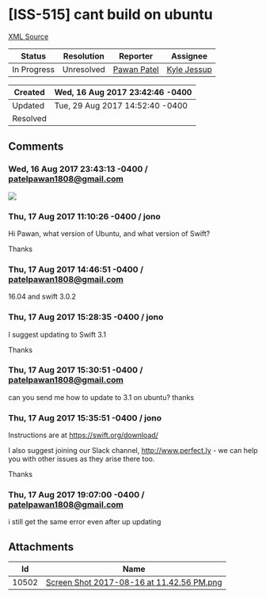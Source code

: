 # [ISS-515] cant build on ubuntu

[XML Source](../xml/ISS-515.xml)
<p></p>





Status|Resolution|Reporter|Assignee
------|----------|--------|--------
In Progress|Unresolved|[Pawan Patel](patelpawan1808@gmail.com)|[Kyle Jessup]($kjessup)





Created|Wed, 16 Aug 2017 23:42:46 -0400
-------|--------------
Updated|Tue, 29 Aug 2017 14:52:40 -0400
Resolved|


## Comments




### Wed, 16 Aug 2017 23:43:13 -0400 / patelpawan1808@gmail.com 

<p><p><span class="image-wrap" style=""><a id="10502_thumb" href="http://jira.perfect.org:8080/secure/attachment/10502/10502_Screen+Shot+2017-08-16+at+11.42.56+PM.png" title="Screen Shot 2017-08-16 at 11.42.56 PM.png" file-preview-type="image" file-preview-id="10502" file-preview-title="Screen Shot 2017-08-16 at 11.42.56 PM.png"><img src="http://jira.perfect.org:8080/secure/thumbnail/10502/_thumb_10502.png" style="border: 0px solid black" /></a></span></p></p>


### Thu, 17 Aug 2017 11:10:26 -0400 / jono 

<p><p>Hi Pawan, what version of Ubuntu, and what version of Swift?</p>

<p>Thanks</p></p>


### Thu, 17 Aug 2017 14:46:51 -0400 / patelpawan1808@gmail.com 

<p><p>16.04 and swift 3.0.2</p></p>


### Thu, 17 Aug 2017 15:28:35 -0400 / jono 

<p><p>I suggest updating to Swift 3.1</p>

<p>Thanks</p></p>


### Thu, 17 Aug 2017 15:30:51 -0400 / patelpawan1808@gmail.com 

<p><p>can you send me how to update to 3.1 on ubuntu? thanks</p></p>


### Thu, 17 Aug 2017 15:35:51 -0400 / jono 

<p><p>Instructions are at <a href="https://swift.org/download/" class="external-link" rel="nofollow">https://swift.org/download/</a></p>

<p>I also suggest joining our Slack channel, <a href="http://www.perfect.ly/" class="external-link" rel="nofollow">http://www.perfect.ly</a> - we can help you with other issues as they arise there too.</p>

<p>Thanks</p></p>


### Thu, 17 Aug 2017 19:07:00 -0400 / patelpawan1808@gmail.com 

<p><p>i still get the same error even after up updating</p></p>

## Attachments





Id|Name
------|------------
10502|[Screen Shot 2017-08-16 at 11.42.56 PM.png](../attachment/10502/Screen+Shot+2017-08-16+at+11.42.56+PM.png)

